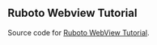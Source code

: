 ## Ruboto Webview Tutorial

Source code for [Ruboto WebView Tutorial](https://github.com/ruboto/ruboto/wiki/Tutorial%3A-WebView).

